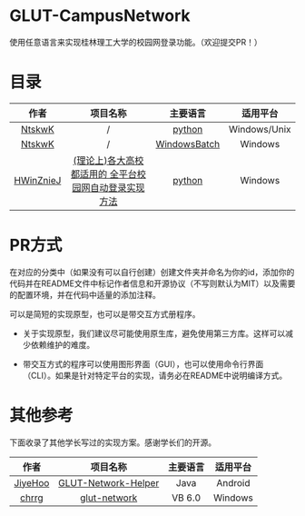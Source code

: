 # GLUT-CampusNetwork

使用任意语言来实现桂林理工大学的校园网登录功能。（欢迎提交PR！）

# 目录

|  作者 | 项目名称 | 主要语言 | 适用平台 |
|  :----:  | :----:  | :----: | :----: |
| [NtskwK](https://github.com/NtskwK) | / | [python](python/NtskwK) | Windows/Unix |
| [NtskwK](https://github.com/NtskwK) | / | [WindowsBatch](WindowsBatch/NtskwK) | Windows |
| [HWinZnieJ](https://space.bilibili.com/221114757) | [(理论上)各大高校都适用的 全平台校园网自动登录实现方法](https://www.bilibili.com/read/cv16042718/) | [python](python/HWinZnieJ) | Windows |

# PR方式

在对应的分类中（如果没有可以自行创建）创建文件夹并命名为你的id，添加你的代码并在README文件中标记作者信息和开源协议（不写则默认为MIT）以及需要的配置环境，并在代码中适量的添加注释。

可以是简短的实现原型，也可以是带交互方式册程序。

- 关于实现原型，我们建议尽可能使用原生库，避免使用第三方库。这样可以减少依赖维护的难度。

- 带交互方式的程序可以使用图形界面（GUI），也可以使用命令行界面（CLI）。如果是针对特定平台的实现，请务必在README中说明编译方式。

# 其他参考

下面收录了其他学长写过的实现方案。感谢学长们的开源。

|  作者   | 项目名称 | 主要语言 | 适用平台 |
|  :----:  | :----:  | :----: | :----: |
| [JiyeHoo](https://github.com/JiyeHoo)  | [GLUT-Network-Helper](https://github.com/GLUT-LUG/GLUT-Network-Helper) | Java | Android |
| [chrrg](https://github.com/chrrg) | [glut-network](https://github.com/chrrg/glut-network) | VB 6.0 | Windows |
